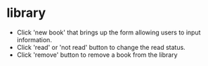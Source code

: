 # library

- Click 'new book' that brings up the form allowing users to input information.
- Click 'read' or 'not read' button to change the read status.
- Click 'remove' button to remove a book from the library